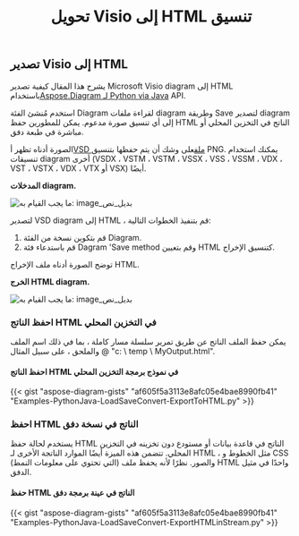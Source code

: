 ﻿---
title:  تحويل Visio إلى HTML تنسيق
linktitle: حوّل Visio إلى HTML
type: docs
weight: 30
url: /ar/python-java/convert-visio-to-html/
description: يوضح لك هذا الموضوع كيفية تحويل Visio إلى تنسيقات html باستخدام Aspose.Diagram لـ Python via Java. قم بتحويل VSD، VSS، VDW، VST، VSDX، VSSX، VSTX، VSDM، Aspose.Diagram برمز قليل.
---
## **تصدير Visio إلى HTML** ##
 يشرح هذا المقال كيفية تصدير Microsoft Visio diagram إلى HTML باستخدام[Aspose.Diagram لـ Python via Java](https://products.aspose.com/diagram/python-java/) API.

استخدم مُنشئ الفئة Diagram لقراءة ملفات diagram وطريقة Save لتصدير diagram إلى أي تنسيق صورة مدعوم. يمكن للمطورين حفظ HTML الناتج في التخزين المحلي أو مباشرة في طبعة دفق.

 الصورة أدناه تظهر أ[VSD ملف](ExportToHTML.vsd)على وشك أن يتم حفظها بتنسيق PNG. يمكنك استخدام تنسيقات diagram أخرى (VSDX ، VSTM ، VSTM ، VSSX ، VSS ، VSSM ، VDX ، VST ، VSTX ، VDX ، VTX أو VSX) أيضًا.

**المدخلات diagram.**

![ما يجب القيام به: image_بديل_نص](http://i.imgur.com/YX4BNNq.png)

لتصدير VSD diagram إلى HTML ، قم بتنفيذ الخطوات التالية:

1. قم بتكوين نسخة من الفئة Diagram.
1. قم باستدعاء فئة Dagram 'Save method وقم بتعيين HTML كتنسيق الإخراج.

توضح الصورة أدناه ملف الإخراج HTML.

**الخرج HTML diagram.**

![ما يجب القيام به: image_بديل_نص](http://i.imgur.com/syavUqI.png)

### **احفظ الناتج HTML في التخزين المحلي**
يمكن حفظ الملف الناتج عن طريق تمرير سلسلة مسار كاملة ، بما في ذلك اسم الملف والملحق ، على سبيل المثال @ "c: \ temp \ MyOutput.html".

#### **احفظ الناتج HTML في نموذج برمجة التخزين المحلي**
{{< gist "aspose-diagram-gists" "af605f5a3113e8afc05e4bae8990fb41" "Examples-PythonJava-LoadSaveConvert-ExportToHTML.py" >}}



### **احفظ HTML الناتج في نسخة دفق**
يستخدم لحالة حفظ HTML الناتج في قاعدة بيانات أو مستودع دون تخزينه في التخزين المحلي. تتضمن هذه الميزة أيضًا الموارد الناتجة الأخرى لـ HTML ، مثل الخطوط و CSS (التي تحتوي على معلومات النمط) والصور. نظرًا لأنه يحفظ ملف HTML واحدًا في مثيل الدفق.
#### **حفظ HTML الناتج في عينة برمجة دفق**
{{< gist "aspose-diagram-gists" "af605f5a3113e8afc05e4bae8990fb41" "Examples-PythonJava-LoadSaveConvert-ExportHTMLinStream.py" >}}
